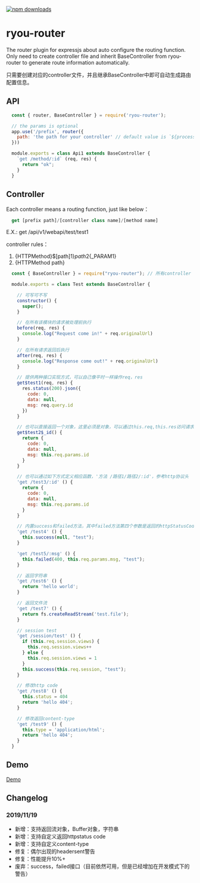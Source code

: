 
[![npm downloads](https://img.shields.io/npm/dm/ryou-router.svg?style=flat-square)](http://npm-stat.com/charts.html?package=ryou-router)

# ryou-router
The router plugin for expressjs about auto configure the routing function. Only need to create controller file and inherit BaseController from ryou-router to generate route information automatically.

只需要创建对应的controller文件，并且继承BaseController中即可自动生成路由配置信息。

## API

```js
  const { router, BaseController } = require('ryou-router');

  // the params is optional
  app.use('/prefix', router({
    path: 'the path for your controller' // default value is `${process.cwd()}/controller`
  }))

  module.exports = class Api1 extends BaseController {
    `get /method/:id` (req, res) {
      return "ok";
    }
  }
```

## Controller

Each controller means a routing function, just like below：
```js
  get [prefix path]/[controller class name]/[method name]
```
E.X.: get /api/v1/webapi/test/test1

controller rules：
1. {HTTPMethod}$[path]1}${path2}${_PARAM1}
2. {HTTPMethod path}

```js
  const { BaseController } = require("ryou-router"); // 所有controller 必须继承自baseController

  module.exports = class Test extends BaseController {

    // 可写可不写
    constructor() {
      super();
    }

    // 在所有该模块的请求被处理前执行
    before(req, res) {
      console.log("Request come in!" + req.originalUrl)
    }

    // 在所有请求返回后执行
    after(req, res) {
      console.log("Response come out!" + req.originalUrl)
    }

    // 提供两种接口实现方式，可以自己像平时一样操作req，res
    get$test1(req, res) {
      res.status(200).json({
        code: 0,
        data: null,
        msg: req.query.id
      })
    }

    // 也可以直接返回一个对象，这里必须是对象，可以通过this.req,this.res访问请求的上下文req, res
    get$test2$_id() {
      return {
        code: 0,
        data: null,
        msg: this.req.params.id
      }
    }

    // 也可以通过如下方式定义相应函数，'方法 /路径1/路径2/:id'，参考http协议头
    'get /test3/:id' () {
      return {
        code: 0,
        data: null,
        msg: this.req.params.id
      }
    }

    // 内置success和failed方法，其中failed方法第四个参数是返回的httpStatusCode，默认400
    'get /test4' () {
      this.success(null, "test");
    }

    'get /test5/:msg' () {
      this.failed(400, this.req.params.msg, "test");
    }

    // 返回字符串
    'get /test6' () {
      return 'hello world';
    }

    // 返回文件流
    'get /test7' () {
      return fs.createReadStream('test.file');
    }

    // session test
    'get /session/test' () {
      if (this.req.session.views) {
        this.req.session.views++
      } else {
        this.req.session.views = 1
      }
      this.success(this.req.session, "test");
    }

    // 修改http code
    'get /test8' () {
      this.status = 404
      return 'hello 404';
    }

    // 修改返回content-type
    'get /test9' () {
      this.type = 'application/html';
      return 'hello 404';
    }
  }
```

## Demo

[Demo](/example/app.js)

## Changelog

### 2019/11/19
- 新增：支持返回流对象，Buffer对象，字符串
- 新增：支持自定义返回httpstatus code
- 新增：支持自定义content-type
- 修复：偶尔出现的headersent警告
- 修复：性能提升10%+
- 废弃：success，failed接口（目前依然可用，但是已经增加在开发模式下的警告）
